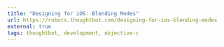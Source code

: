 ```yaml
---
title: "Designing for iOS: Blending Modes"
url: https://robots.thoughtbot.com/designing-for-ios-blending-modes
external: true
tags: thoughtbot, development, objective-c
---
```

